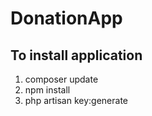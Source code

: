 # DonationApp

## To install application
1. composer update 
2. npm install 
3. php artisan key:generate
